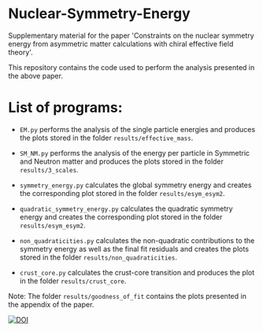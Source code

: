 # Nuclear-Symmetry-Energy
Supplementary material for the paper 'Constraints on the nuclear symmetry energy from asymmetric matter calculations with chiral effective field theory'.

This repository contains the code used to perform the analysis presented in the above paper. 


List of programs:
================

- `EM.py` performs the analysis of the single particle energies and produces the plots stored in the folder `results/effective_mass`.

- `SM_NM.py` performs the analysis of the energy per particle in Symmetric and Neutron matter and produces the plots stored in the folder `results/3_scales`.

- `symmetry_energy.py` calculates the global symmetry energy and creates the corresponding plot stored in the folder `results/esym_esym2`.

- `quadratic_symmetry_energy.py` calculates the quadratic symmetry energy and creates the corresponding plot stored in the folder `results/esym_esym2`.

- `non_quadraticities.py` calculates the non-quadratic contributions to the symmetry energy as well as the final fit residuals and creates the plots stored in the folder `results/non_quadraticities`.

- `crust_core.py` calculates the crust-core transition and produces the plot in the folder `results/crust_core`.

Note: The folder `results/goodness_of_fit` contains the plots presented in the appendix of the paper. 

[![DOI](https://zenodo.org/badge/DOI/10.5281/zenodo.4010747.svg)](https://doi.org/10.5281/zenodo.4010747)
